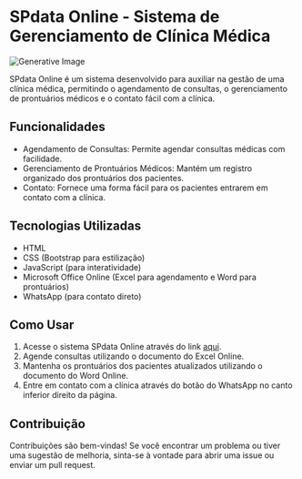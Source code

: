 # SPdata Online - Sistema de Gerenciamento de Clínica Médica

![Generative Image](https://image.pollinations.ai/prompt/Panoramic%20cartoon%20medical%20center%20with%20dynamic%20atmosphere?width=1920&height=1080&nologo=true)


SPdata Online é um sistema desenvolvido para auxiliar na gestão de uma clínica médica, permitindo o agendamento de consultas, o gerenciamento de prontuários médicos e o contato fácil com a clínica.

## Funcionalidades

- Agendamento de Consultas: Permite agendar consultas médicas com facilidade.
- Gerenciamento de Prontuários Médicos: Mantém um registro organizado dos prontuários dos pacientes.
- Contato: Fornece uma forma fácil para os pacientes entrarem em contato com a clínica.

## Tecnologias Utilizadas

- HTML
- CSS (Bootstrap para estilização)
- JavaScript (para interatividade)
- Microsoft Office Online (Excel para agendamento e Word para prontuários)
- WhatsApp (para contato direto)

## Como Usar

1. Acesse o sistema SPdata Online através do link [aqui](#).
2. Agende consultas utilizando o documento do Excel Online.
3. Mantenha os prontuários dos pacientes atualizados utilizando o documento do Word Online.
4. Entre em contato com a clínica através do botão do WhatsApp no canto inferior direito da página.

## Contribuição

Contribuições são bem-vindas! Se você encontrar um problema ou tiver uma sugestão de melhoria, sinta-se à vontade para abrir uma issue ou enviar um pull request.
